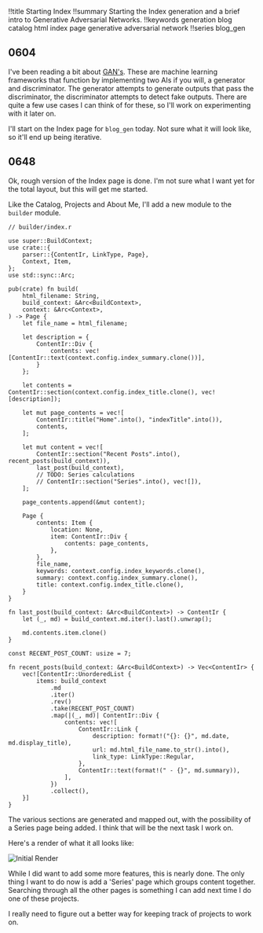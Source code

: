 !!title Starting Index
!!summary Starting the Index generation and a brief intro to Generative Adversarial Networks.
!!keywords generation blog catalog html index page generative adversarial network
!!series blog_gen

## 0604

I've been reading a bit about [GAN's](https://en.wikipedia.org/wiki/Generative_adversarial_network). These are machine learning frameworks that function by implementing two AIs if you will, a generator and discriminator. The generator attempts to generate outputs that pass the discriminator, the discriminator attempts to detect fake outputs. There are quite a few use cases I can think of for these, so I'll work on experimenting with it later on.

I'll start on the Index page for `blog_gen` today. Not sure what it will look like, so it'll end up being iterative.

## 0648

Ok, rough version of the Index page is done. I'm not sure what I want yet for the total layout, but this will get me started.

Like the Catalog, Projects and About Me, I'll add a new module to the `builder` module.

```
// builder/index.r

use super::BuildContext;
use crate::{
    parser::{ContentIr, LinkType, Page},
    Context, Item,
};
use std::sync::Arc;

pub(crate) fn build(
    html_filename: String,
    build_context: &Arc<BuildContext>,
    context: &Arc<Context>,
) -> Page {
    let file_name = html_filename;

    let description = {
        ContentIr::Div {
            contents: vec![ContentIr::text(context.config.index_summary.clone())],
        }
    };

    let contents = ContentIr::section(context.config.index_title.clone(), vec![description]);

    let mut page_contents = vec![
        ContentIr::title("Home".into(), "indexTitle".into()),
        contents,
    ];

    let mut content = vec![
        ContentIr::section("Recent Posts".into(), recent_posts(build_context)),
        last_post(build_context),
        // TODO: Series calculations
        // ContentIr::section("Series".into(), vec![]),
    ];

    page_contents.append(&mut content);

    Page {
        contents: Item {
            location: None,
            item: ContentIr::Div {
                contents: page_contents,
            },
        },
        file_name,
        keywords: context.config.index_keywords.clone(),
        summary: context.config.index_summary.clone(),
        title: context.config.index_title.clone(),
    }
}

fn last_post(build_context: &Arc<BuildContext>) -> ContentIr {
    let (_, md) = build_context.md.iter().last().unwrap();

    md.contents.item.clone()
}

const RECENT_POST_COUNT: usize = 7;

fn recent_posts(build_context: &Arc<BuildContext>) -> Vec<ContentIr> {
    vec![ContentIr::UnorderedList {
        items: build_context
            .md
            .iter()
            .rev()
            .take(RECENT_POST_COUNT)
            .map(|(_, md)| ContentIr::Div {
                contents: vec![
                    ContentIr::Link {
                        description: format!("{}: {}", md.date, md.display_title),
                        url: md.html_file_name.to_str().into(),
                        link_type: LinkType::Regular,
                    },
                    ContentIr::text(format!(" - {}", md.summary)),
                ],
            })
            .collect(),
    }]
}

```

The various sections are generated and mapped out, with the possibility of a Series page being added. I think that will be the next task I work on. 

Here's a render of what it all looks like:

![Initial Render](./_img/2021.09/2021.09.21_0650.png)


While I did want to add some more features, this is nearly done. The only thing I want to do now is add a 'Series' page which groups content together. Searching through all the other pages is something I can add next time I do one of these projects.

I really need to figure out a better way for keeping track of projects to work on.